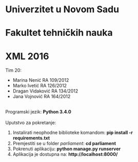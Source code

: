 # Univerzitet u Novom Sadu
# Fakultet tehničkih nauka
# XML 2016
Tim 20:
<ul>
  <li>Marina Nenić RA 109/2012</li>
  <li>Marko Ivetić RA 126/2012</li>
  <li>Dragan Vidaković RA 134/2012</li>
  <li>Jana Vojnović RA 164/2012</li>
</ul>
<br />
Programski jezik: <b>Python 3.4.0 </b>
<br />
<br />
Uputstvo za pokretanje:
<ol>
<li>Instalirati neophodne biblioteke komandom:  
<b>
pip install -r requirements.txt  
</b>
</li>
<li>Premjestiti se u folder <i>parliament</i>:  
<b>
cd parliament  
</b>
</li>
<li>Pokrenuti aplikaciju:
<b>
python manage.py runserver
</b>
</li>
<li>
Aplikacija je dostupna na: 
<b>
http://localhost:8000/
</b>
</li>
